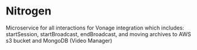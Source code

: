 # Nitrogen
Microservice for all interactions for Vonage integration which includes: startSession, startBroadcast, endBroadcast, and moving archives to AWS s3 bucket and MongoDB (Video Manager)
